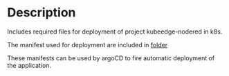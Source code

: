 # Description

Includes required files for deployment of project kubeedge-nodered in k8s.

The manifest used for deployment are included in [folder](manifests)

These manifests can be used by argoCD to fire automatic deployment of the application.


